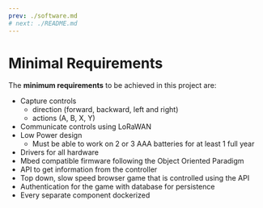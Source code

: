 ```yaml
---
prev: ./software.md
# next: ./README.md
---
```


# Minimal Requirements

The **minimum requirements** to be achieved in this project are:

* Capture controls
  * direction (forward, backward, left and right)
  * actions (A, B, X, Y)
* Communicate controls using LoRaWAN
* Low Power design
  * Must be able to work on 2 or 3 AAA batteries for at least 1 full year
* Drivers for all hardware
* Mbed compatible firmware following the Object Oriented Paradigm
* API to get information from the controller
* Top down, slow speed browser game that is controlled using the API
* Authentication for the game with database for persistence
* Every separate component dockerized

